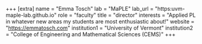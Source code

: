 +++
[extra]
name = "Emma Tosch"
lab = "MaPLE"
lab_url = "https:uvm-maple-lab.github.io"
role = "faculty"
title = "director"
interests = "Applied PL in whatever new areas my students are most enthusiastic about!"
website = "https://emmatosch.com"
institution1 = "University of Vermont"
institution2 = "College of Engineering and Mathematical Sciences (CEMS)"
+++